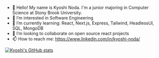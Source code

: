 - 👋 Hello! My name is Kyoshi Noda. I'm a junior majoring in Computer Science at Stony Brook University.
- 👀 I’m interested in Software Engineering
- 🌱 I’m currently learning: React, Next.js, Express, Tailwind, HeadlessUI, SQL, MongoDB
- 💞️ I’m looking to collaborate on open source react projects
- 📫 How to reach me: https://www.linkedin.com/in/kyoshi-noda/

[![Kyoshi's GitHub stats](https://github-readme-stats.vercel.app/api?username=KyoshiNoda)](https://github.com/anuraghazra/github-readme-stats)
<!---
KyoshiNoda/KyoshiNoda is a ✨ special ✨ repository because its `README.md` (this file) appears on your GitHub profile.
You can click the Preview link to take a look at your changes.
--->
